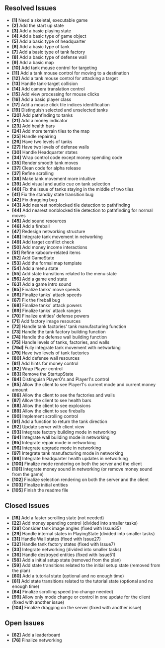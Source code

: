 ## Resolved Issues ##

- **[1]** Need a skeletal, executable game
- **[2]** Add the start up state
- **[3]** Add a basic playing state
- **[4]** Add a basic type of game object
- **[5]** Add a basic type of headquarter
- **[6]** Add a basic type of tank
- **[7]** Add a basic type of tank factory
- **[8]** Add a basic type of defense wall
- **[9]** Add a basic map
- **[10]** Add tank mouse control for targeting
- **[11]** Add a tank mouse control for moving to a destination
- **[12]** Add a tank mouse control for attacking a target
- **[13]** Handle tank-target collision
- **[14]** Add camera translation control
- **[15]** Add view processing for mouse clicks
- **[16]** Add a basic player class
- **[17]** Add a mouse click tile indices identification
- **[19]** Distinguish selected and unselected tanks
- **[20]** Add pathfinding to tanks
- **[21]** Add a money indicator
- **[23]** Add health bars
- **[24]** Add more terrain tiles to the map
- **[25]** Handle repairing
- **[26]** Have two levels of tanks
- **[27]** Have two levels of defense walls
- **[30]** Handle Headquarter states
- **[34]** Wrap control code except money spending code
- **[35]** Render smooth tank moves
- **[37]** Clean code for alpha release
- **[37]** Refine scrolling
- **[38]** Make tank movement more intuitive
- **[39]** Add visual and audio cue on tank selection
- **[40]** Fix the issue of tanks staying in the middle of two tiles
- **[41]** Fix the standby state transition bug
- **[42]** Fix dragging bug
- **[43]** Add nearest nonblocked tile detection to pathfinding
- **[44]** Add nearest nonblocked tile detection to pathfinding for normal moves
- **[45]** Add sound resources
- **[46]** Add a fireball
- **[47]** Redesign networking structure
- **[48]** Integrate tank movement in networking
- **[49]** Add target conflict check
- **[50]** Add money income interactions
- **[51]** Refine kaboom-related items
- **[52]** Add GameState
- **[53]** Add the formal map template
- **[54]** Add a menu state
- **[55]** Add state transitions related to the menu state
- **[56]** Add a game end state
- **[63]** Add a game intro sound
- **[65]** Finalize tanks' move speeds
- **[66]** Finalize tanks' attack speeds
- **[67]** Fix the fireball bug
- **[68]** Finalize tanks' attack powers
- **[69]** Finalize tanks' attack ranges
- **[70]** Finalize entities' defense powers
- **[71]** Add factory image resources
- **[72]** Handle tank factories' tank manufacturing function
- **[73]** Handle the tank factory building function
- **[74]** Handle the defense wall building function
- **[75]** Handle levels of tanks, factories, and walls
- **[76d]** Fully integrate tank movement with networking
- **[79]** Have two levels of tank factories
- **[80]** Add defense wall resources
- **[81]** Add hints for money control
- **[82]** Wrap Player control
- **[83]** Remove the StartupState
- **[84]** Distinguish Player0's and Player1's control
- **[85]** Allow the client to see Player1's current mode and current money amount
- **[86]** Allow the client to see the factories and walls
- **[87]** Allow the client to see health bars
- **[88]** Allow the client to see explosions
- **[89]** Allow the client to see fireballs
- **[90]** Implement scrolling control
- **[91]** Add a function to return the tank direction
- **[92]** Update server with client view
- **[93]** Integrate factory building mode in networking 
- **[94]** Integrate wall building mode in networking
- **[95]** Integrate repair mode in networking
- **[96]** Integrate upgrade mode in networking
- **[97]** Integrate tank manufacturing mode in networking
- **[98]** Integrate headquarter health updates in networking
- **[100]** Finalize mode rendering on both the server and the client
- **[101]** Integrate money sound in networking (or remove money sound from the game) 
- **[102]** Finalize selection rendering on both the server and the client
- **[103]** Finalize initial entities
- **[105]** Finish the readme file


## Closed Issues ##

- **[18]** Add a faster scrolling state (not needed) 
- **[22]** Add money spending control (divided into smaller tasks) 
- **[28]** Consider tank image angles (fixed with Issue35) 
- **[29]** Handle internal states in PlayingState (divided into smaller tasks) 
- **[31]** Handle Wall states (fixed with Issue27) 
- **[32]** Handle tank factory states (fixed with Issue7) 
- **[33]** Integrate networking (divided into smaller tasks) 
- **[36]** Handle destroyed entities (fixed with Issue51) 
- **[58]** Add a initial setup state (removed from the plan) 
- **[59]** Add state transitions related to the initial setup state (removed from the plan) 
- **[60]** Add a tutorial state (optional and no enough time) 
- **[61]** Add state transitions related to the tutorial state (optional and no enough time) 
- **[64]** Finalize scrolling speed (no change needed) 
- **[99]** Allow only mode change or control in one update for the client (fixed with another issue) 
- **[104]** Finalize dragging on the server (fixed with another issue) 

## Open Issues ##
 
- **[62]** Add a leaderboard
- **[76]** Finalize networking
